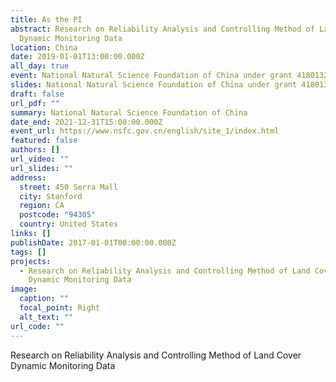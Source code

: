```yaml
---
title: As the PI
abstract: Research on Reliability Analysis and Controlling Method of Land Cover
  Dynamic Monitoring Data
location: China
date: 2019-01-01T13:00:00.000Z
all_day: true
event: National Natural Science Foundation of China under grant 41801323
slides: National Natural Science Foundation of China under grant 41801323
draft: false
url_pdf: ""
summary: National Natural Science Foundation of China
date_end: 2021-12-31T15:00:00.000Z
event_url: https://www.nsfc.gov.cn/english/site_1/index.html
featured: false
authors: []
url_video: ""
url_slides: ""
address:
  street: 450 Serra Mall
  city: Stanford
  region: CA
  postcode: "94305"
  country: United States
links: []
publishDate: 2017-01-01T00:00:00.000Z
tags: []
projects:
  - Research on Reliability Analysis and Controlling Method of Land Cover
    Dynamic Monitoring Data
image:
  caption: ""
  focal_point: Right
  alt_text: ""
url_code: ""
---
```

Research on Reliability Analysis and Controlling Method of Land Cover Dynamic Monitoring Data
